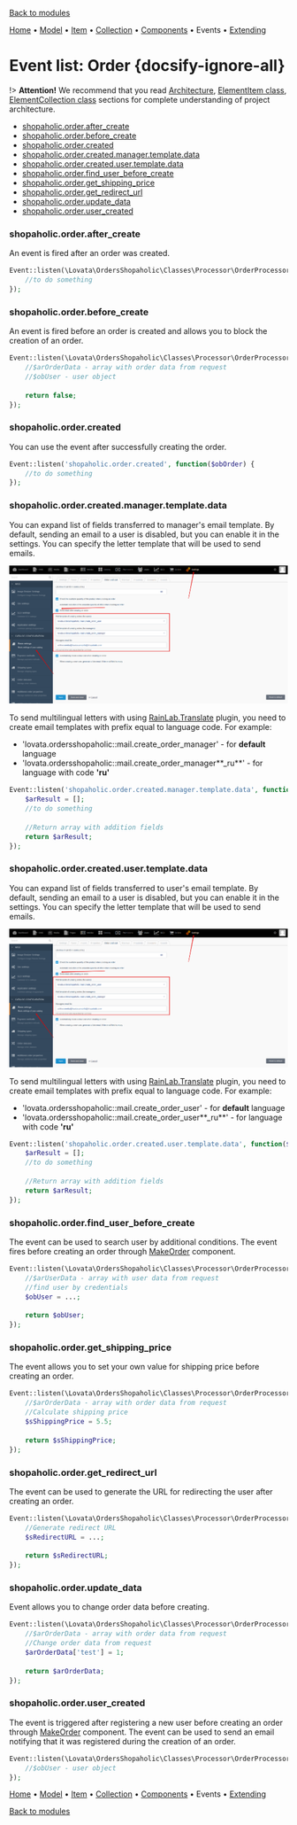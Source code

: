[Back to modules](modules/home.md)

[Home](modules/order/home.md)
• [Model](modules/order/model/model.md)
• [Item](modules/order/item/item.md)
• [Collection](modules/order/collection/collection.md)
• [Components](modules/order/component/component.md)
• Events
• [Extending](modules/order/extending/extending.md)
<!--
• [Examples](modules/order/examples/examples.md)
-->

# Event list: Order {docsify-ignore-all}

!> **Attention!**  We recommend that you read [Architecture](home.md#architecture), [ElementItem class](item-class/item-class.md),
[ElementCollection class](collection-class/collection-class.md) sections for complete understanding of  project architecture.

* [shopaholic.order.after_create](#shopaholicorderafter_create)
* [shopaholic.order.before_create](#shopaholicorderbefore_create)
* [shopaholic.order.created](#shopaholicordercreated)
* [shopaholic.order.created.manager.template.data](#shopaholicordercreatedmanagertemplatedata)
* [shopaholic.order.created.user.template.data](#shopaholicordercreatedusertemplatedata)
* [shopaholic.order.find_user_before_create](#shopaholicorderfind_user_before_create)
* [shopaholic.order.get_shipping_price](#shopaholicorderget_shipping_price)
* [shopaholic.order.get_redirect_url](#shopaholicorderget_redirect_url)
* [shopaholic.order.update_data](#shopaholicorderupdate_data)
* [shopaholic.order.user_created](#shopaholicorderuser_created)

### **shopaholic.order.after_create**

An event is fired after an order was created.
```php
Event::listen(\Lovata\OrdersShopaholic\Classes\Processor\OrderProcessor::EVENT_UPDATE_ORDER_AFTER_CREATE, function($obOrder) {
    //to do something
});
```

### **shopaholic.order.before_create**

An event is fired before an order is created and allows you to block the creation of an order.
```php
Event::listen(\Lovata\OrdersShopaholic\Classes\Processor\OrderProcessor::EVENT_UPDATE_ORDER_BEFORE_CREATE, function($arOrderData, $obUser) {
    //$arOrderData - array with order data from request
    //$obUser - user object
    
    return false;
});
```

### **shopaholic.order.created**

You can use the event after successfully creating the order.
```php
Event::listen('shopaholic.order.created', function($obOrder) {
    //to do something
});
```

### **shopaholic.order.created.manager.template.data**

You can expand list of fields transferred to manager's email template.
By default, sending an email to a user is disabled, but you can enable it in the settings. You can specify the letter template that will be used to send emails.

![](./../../../assets/images/backend-settings-16.png)

To send multilingual letters with using [RainLab.Translate](https://octobercms.com/plugin/rainlab-translate) plugin, you need to create email templates with prefix equal to language code.
For example:
* 'lovata.ordersshopaholic::mail.create_order_manager' - for **default** language
* 'lovata.ordersshopaholic::mail.create_order_manager**_ru**' - for language with code **'ru'**
  
```php
Event::listen('shopaholic.order.created.manager.template.data', function($obOrder) {
    $arResult = [];
    //to do something
    
    //Return array with addition fields
    return $arResult;
});
```

### **shopaholic.order.created.user.template.data**

You can expand list of fields transferred to user's email template.
By default, sending an email to a user is disabled, but you can enable it in the settings. You can specify the letter template that will be used to send emails.

![](./../../../assets/images/backend-settings-16.png)

To send multilingual letters with using [RainLab.Translate](https://octobercms.com/plugin/rainlab-translate) plugin, you need to create email templates with prefix equal to language code.
For example:
* 'lovata.ordersshopaholic::mail.create_order_user' - for **default** language
* 'lovata.ordersshopaholic::mail.create_order_user**_ru**' - for language with code **'ru'**

```php
Event::listen('shopaholic.order.created.user.template.data', function($obOrder) {
    $arResult = [];
    //to do something
    
    //Return array with addition fields
    return $arResult;
});
```

### **shopaholic.order.find_user_before_create**

The event can be used to search user by additional conditions. The event fires before creating an order through [MakeOrder](modules/order/component/component#makeorder) component.
```php
Event::listen(\Lovata\OrdersShopaholic\Classes\Processor\OrderProcessor::EVENT_ORDER_FIND_USER_BEFORE_CREATE, function($arUserData) {
    //$arUserData - array with user data from request
    //find user by credentials
    $obUser = ...;
    
    return $obUser;
});
```

### **shopaholic.order.get_shipping_price**

The event allows you to set your own value for shipping price before creating an order.
```php
Event::listen(\Lovata\OrdersShopaholic\Classes\Processor\OrderProcessor::EVENT_GET_SHIPPING_PRICE, function($arOrderData) {
    //$arOrderData - array with order data from request
    //Calculate shipping price
    $sShippingPrice = 5.5;
    
    return $sShippingPrice;
});
```

### **shopaholic.order.get_redirect_url**

The event can be used to generate the URL for redirecting the user after creating an order.
```php
Event::listen(\Lovata\OrdersShopaholic\Classes\Processor\OrderProcessor::EVENT_ORDER_GET_REDIRECT_URL, function($obOrder) {
    //Generate redirect URL
    $sRedirectURL = ...;
    
    return $sRedirectURL;
});
```

### **shopaholic.order.update_data**

Event allows you to change order data before creating.
```php
Event::listen(\Lovata\OrdersShopaholic\Classes\Processor\OrderProcessor::EVENT_UPDATE_ORDER_DATA, function($arOrderData) {
    //$arOrderData - array with order data from request
    //Change order data from request
    $arOrderData['test'] = 1;
    
    return $arOrderData;
});
```

### **shopaholic.order.user_created**

The event is triggered after registering a new user before creating an order through [MakeOrder](modules/order/component/component#makeorder) component.
The event can be used to send an email notifying that it was registered during the creation of an order.
```php
Event::listen(\Lovata\OrdersShopaholic\Classes\Processor\OrderProcessor::EVENT_ORDER_USER_CREATED, function($obUser) {
    //$obUser - user object
});
```

[Home](modules/order/home.md)
• [Model](modules/order/model/model.md)
• [Item](modules/order/item/item.md)
• [Collection](modules/order/collection/collection.md)
• [Components](modules/order/component/component.md)
• Events
• [Extending](modules/order/extending/extending.md)
<!--
• [Examples](modules/order/examples/examples.md)
-->

[Back to modules](modules/home.md)
